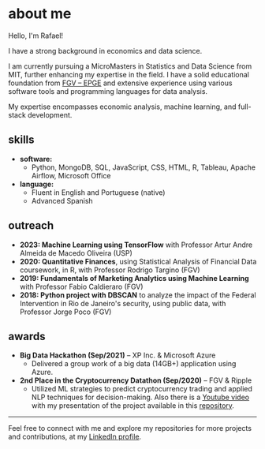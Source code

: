 # about me

Hello, I'm Rafael!

I have a strong background in economics and data science.

I am currently pursuing a MicroMasters in Statistics and Data Science from MIT, further enhancing my expertise in the field. I have a solid educational foundation from [FGV – EPGE](https://epge.fgv.br/en) and extensive experience using various software tools and programming languages for data analysis.

My expertise encompasses economic analysis, machine learning, and full-stack development.

## skills

- **software:**
  - Python, MongoDB, SQL, JavaScript, CSS, HTML, R, Tableau, Apache Airflow, Microsoft Office
- **language:**
  - Fluent in English and Portuguese (native)
  - Advanced Spanish

## outreach

- **2023: Machine Learning using TensorFlow** with Professor Artur Andre Almeida de Macedo Oliveira (USP)
- **2020: Quantitative Finances**, using Statistical Analysis of Financial Data coursework, in R, with Professor Rodrigo Targino (FGV)
- **2019: Fundamentals of Marketing Analytics using Machine Learning** with Professor Fabio Caldieraro (FGV)
- **2018: Python project with DBSCAN** to analyze the impact of the Federal Intervention in Rio de Janeiro's security, using public data, with Professor Jorge Poco (FGV)

## awards

- **Big Data Hackathon (Sep/2021)** – XP Inc. & Microsoft Azure
  - Delivered a group work of a big data (14GB+) application using Azure.
- **2nd Place in the Cryptocurrency Datathon (Sep/2020)** – FGV & Ripple
  - Utilized ML strategies to predict cryptocurrency trading and applied NLP techniques for decision-making. Also there is a [Youtube video](https://youtu.be/_aCNF3jHSss?t=671) with my presentation of the project available in this [repository](https://github.com/kojabawa/pirates).

----

Feel free to connect with me and explore my repositories for more projects and contributions, at my [LinkedIn profile](https://www.linkedin.com/in/rkovashikawa/).
